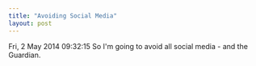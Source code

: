 ```yaml
---
title: "Avoiding Social Media"
layout: post 
---
```


Fri, 2 May 2014 09:32:15 
So I'm going to avoid all social media - and the Guardian.
